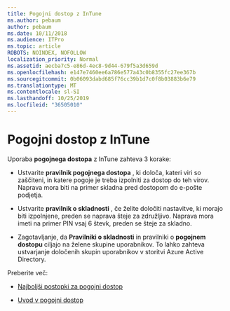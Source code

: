 ```yaml
---
title: Pogojni dostop z InTune
ms.author: pebaum
author: pebaum
ms.date: 10/11/2018
ms.audience: ITPro
ms.topic: article
ROBOTS: NOINDEX, NOFOLLOW
localization_priority: Normal
ms.assetid: aecba7c5-e86d-4ec8-9d44-679f5a3d659d
ms.openlocfilehash: e147e7460ee6a786e577a43c0b8355fc27ee367b
ms.sourcegitcommit: 0b06093dabd685f76cc39b1d7c0f8b03883b6e79
ms.translationtype: MT
ms.contentlocale: sl-SI
ms.lasthandoff: 10/25/2019
ms.locfileid: "36505010"
---
```

# <a name="conditional-access-with-intune"></a>Pogojni dostop z InTune

Uporaba **pogojnega dostopa** z InTune zahteva 3 korake: 
  
- Ustvarite **pravilnik pogojnega dostopa** , ki določa, kateri viri so zaščiteni, in katere pogoje je treba izpolniti za dostop do teh virov. Naprava mora biti na primer skladna pred dostopom do e-pošte podjetja. 
    
- Ustvarite **pravilnik o skladnosti** , če želite določiti nastavitve, ki morajo biti izpolnjene, preden se naprava šteje za združljivo. Naprava mora imeti na primer PIN vsaj 6 števk, preden se šteje za skladno. 
    
- Zagotavljanje, da **Pravilniki o skladnosti** in pravilniki o **pogojnem dostopu** ciljajo na želene skupine uporabnikov. To lahko zahteva ustvarjanje določenih skupin uporabnikov v storitvi Azure Active Directory. 
    
Preberite več:
  
- [Najboljši postopki za pogojni dostop](https://docs.microsoft.com/azure/active-directory/conditional-access/best-practices)
    
- [Uvod v pogojni dostop](https://docs.microsoft.com/azure/active-directory/active-directory-conditional-access-azure-portal-get-started)
    

